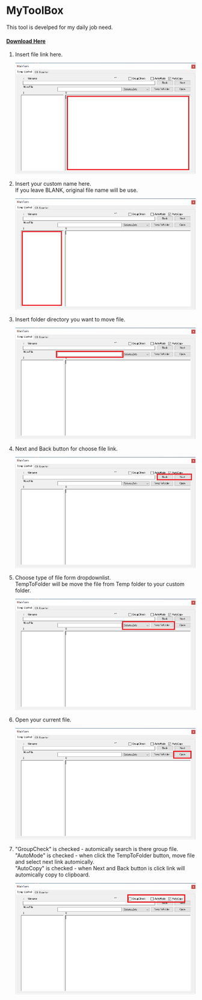 # MyToolBox

This tool is develped for my daily job need.

#### [Download Here](https://github.com/Monojue/MyToolBox/releases/download/v1.0/MyToolBox.zip)

1.  Insert file link here.

    ![01](images/01.png)

2.  Insert your custom name here.<br />
    If you leave BLANK, original file name will be use.


    ![01](images/02.png)
    
3.  Insert folder directory you want to move file.

    ![01](images/03.png)

4.  Next and Back button for choose file link.

    ![01](images/04.png)

5.  Choose type of file form dropdownlist.<br />
    TempToFolder will be move the file from Temp folder to your custom folder.
    
    ![01](images/05.png)

6.  Open your current file.

    ![01](images/06.png)

7.  "GroupCheck" is checked - automically search is there group file.<br />
    "AutoMode" is checked - when click the TempToFolder button, move file and select next link automically.<br />
    "AutoCopy" is checked - when Next and Back button is click link will automically copy to clipboard.<br />

    ![01](images/07.png)
